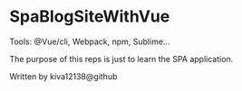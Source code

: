 # SpaBlogSiteWithVue

Tools: @Vue/cli, Webpack, npm, Sublime...

The purpose of this reps is just to learn the SPA application.

Written by kiva12138@github
